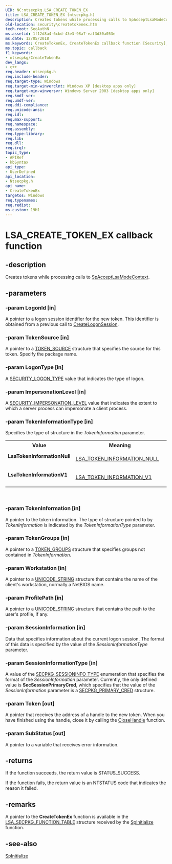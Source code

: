 ```yaml
---
UID: NC:ntsecpkg.LSA_CREATE_TOKEN_EX
title: LSA_CREATE_TOKEN_EX (ntsecpkg.h)
description: Creates tokens while processing calls to SpAcceptLsaModeContext.
old-location: security\createtokenex.htm
tech.root: SecAuthN
ms.assetid: 1f12d8a4-6cbd-43e3-98a7-eaf3d30a053e
ms.date: 12/05/2018
ms.keywords: CreateTokenEx, CreateTokenEx callback function [Security], LSA_CREATE_TOKEN_EX, LSA_CREATE_TOKEN_EX callback, LsaTokenInformationNull, LsaTokenInformationV1, ntsecpkg/CreateTokenEx, security.createtokenex
ms.topic: callback
f1_keywords:
- ntsecpkg/CreateTokenEx
dev_langs:
- c++
req.header: ntsecpkg.h
req.include-header: 
req.target-type: Windows
req.target-min-winverclnt: Windows XP [desktop apps only]
req.target-min-winversvr: Windows Server 2003 [desktop apps only]
req.kmdf-ver: 
req.umdf-ver: 
req.ddi-compliance: 
req.unicode-ansi: 
req.idl: 
req.max-support: 
req.namespace: 
req.assembly: 
req.type-library: 
req.lib: 
req.dll: 
req.irql: 
topic_type:
- APIRef
- kbSyntax
api_type:
- UserDefined
api_location:
- Ntsecpkg.h
api_name:
- CreateTokenEx
targetos: Windows
req.typenames: 
req.redist: 
ms.custom: 19H1
---
```


# LSA_CREATE_TOKEN_EX callback function


## -description


Creates tokens while processing calls to 
<a href="https://docs.microsoft.com/windows/desktop/api/ntsecpkg/nc-ntsecpkg-spacceptlsamodecontextfn">SpAcceptLsaModeContext</a>.


## -parameters




### -param LogonId [in]

A pointer to a logon session identifier for the new token. This identifier is obtained from a previous call to 
<a href="https://docs.microsoft.com/windows/desktop/api/ntsecpkg/nc-ntsecpkg-lsa_create_logon_session">CreateLogonSession</a>.


### -param TokenSource [in]

A pointer to a 
<a href="https://docs.microsoft.com/windows/desktop/api/winnt/ns-winnt-token_source">TOKEN_SOURCE</a> structure that specifies the source for this token. Specify the package name.


### -param LogonType [in]

A 
<a href="https://docs.microsoft.com/windows/desktop/api/ntsecapi/ne-ntsecapi-security_logon_type">SECURITY_LOGON_TYPE</a> value that indicates the type of logon.


### -param ImpersonationLevel [in]

A 
<a href="https://docs.microsoft.com/windows/desktop/api/winnt/ne-winnt-security_impersonation_level">SECURITY_IMPERSONATION_LEVEL</a> value that indicates the extent to which a server process can impersonate a client process.


### -param TokenInformationType [in]

Specifies the type of structure in the <i>TokenInformation</i> parameter. 




					

<table>
<tr>
<th>Value</th>
<th>Meaning</th>
</tr>
<tr>
<td width="40%"><a id="LsaTokenInformationNull"></a><a id="lsatokeninformationnull"></a><a id="LSATOKENINFORMATIONNULL"></a><dl>
<dt><b>LsaTokenInformationNull</b></dt>
</dl>
</td>
<td width="60%">

<a href="https://docs.microsoft.com/windows/desktop/api/ntsecpkg/ns-ntsecpkg-lsa_token_information_null">LSA_TOKEN_INFORMATION_NULL</a>


</td>
</tr>
<tr>
<td width="40%"><a id="LsaTokenInformationV1"></a><a id="lsatokeninformationv1"></a><a id="LSATOKENINFORMATIONV1"></a><dl>
<dt><b>LsaTokenInformationV1</b></dt>
</dl>
</td>
<td width="60%">

<a href="https://docs.microsoft.com/previous-versions/windows/desktop/legacy/aa378721(v=vs.85)">LSA_TOKEN_INFORMATION_V1</a>


</td>
</tr>
</table>
 


### -param TokenInformation [in]

A pointer to the token information. The type of structure pointed to by <i>TokenInformation</i> is indicated by the <i>TokenInformationType</i> parameter.


### -param TokenGroups [in]

A pointer to a 
<a href="https://docs.microsoft.com/windows/desktop/api/winnt/ns-winnt-token_groups">TOKEN_GROUPS</a> structure that specifies groups not contained in <i>TokenInformation</i>.


### -param Workstation [in]

A pointer to a <a href="https://docs.microsoft.com/windows/desktop/api/subauth/ns-subauth-unicode_string">UNICODE_STRING</a> structure that contains the name of the client's workstation, normally a NetBIOS name.


### -param ProfilePath [in]

A pointer to a <a href="https://docs.microsoft.com/windows/desktop/api/subauth/ns-subauth-unicode_string">UNICODE_STRING</a> structure that contains the path to the user's profile, if any.


### -param SessionInformation [in]

Data that specifies information about the current logon session. The format of this data is specified by the value of the <i>SessionInformationType</i> parameter.


### -param SessionInformationType [in]

A value of the <a href="https://docs.microsoft.com/windows/desktop/api/ntsecpkg/ne-ntsecpkg-secpkg_sessioninfo_type">SECPKG_SESSIONINFO_TYPE</a> enumeration that specifies the format of the <i>SessionInformation</i> parameter. Currently, the only defined value is <b>SecSessionPrimaryCred</b>, which specifies that the value of the <i>SessionInformation</i> parameter is a <a href="https://docs.microsoft.com/windows/desktop/api/ntsecpkg/ns-ntsecpkg-secpkg_primary_cred">SECPKG_PRIMARY_CRED</a> structure.


### -param Token [out]

A pointer that receives the address of a handle to the new token. When you have finished using the handle, close it by calling the <a href="https://docs.microsoft.com/windows/desktop/api/handleapi/nf-handleapi-closehandle">CloseHandle</a> function.


### -param SubStatus [out]

A pointer to a variable that receives error information.


## -returns



If the function succeeds, the return value is STATUS_SUCCESS.
						

If the function fails, the return value is an NTSTATUS code that indicates the reason it failed.




## -remarks



A pointer to the <b>CreateTokenEx</b> function is available in the 
<a href="https://docs.microsoft.com/windows/desktop/api/ntsecpkg/ns-ntsecpkg-lsa_secpkg_function_table">LSA_SECPKG_FUNCTION_TABLE</a> structure received by the 
<a href="https://docs.microsoft.com/windows/desktop/api/ntsecpkg/nc-ntsecpkg-spinitializefn">SpInitialize</a> function.




## -see-also




<a href="https://docs.microsoft.com/windows/desktop/api/ntsecpkg/nc-ntsecpkg-spinitializefn">SpInitialize</a>
 

 


